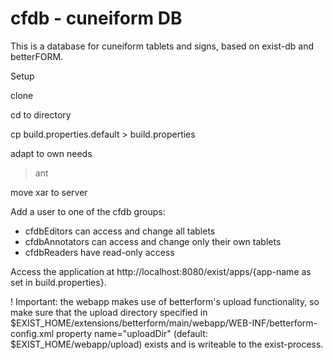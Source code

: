 cfdb - cuneiform DB
======================

This is a database for cuneiform tablets and signs, based on exist-db and betterFORM.

Setup

clone

cd to directory

cp build.properties.default > build.properties

adapt to own needs

> ant

move xar to server

Add a user to one of the cfdb groups:
 
- cfdbEditors can access and change all tablets
- cfdbAnnotators can access and change only their own tablets
- cfdbReaders have read-only access

Access the application at http://localhost:8080/exist/apps/{app-name as set in build.properties}. 

! Important: the webapp makes use of betterform's upload functionality, so make sure that the upload directory specified in $EXIST_HOME/extensions/betterform/main/webapp/WEB-INF/betterform-config.xml property name="uploadDir" (default: $EXIST_HOME/webapp/upload) exists and is writeable to the exist-process.


   